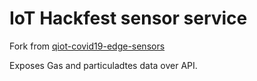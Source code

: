 # IoT Hackfest sensor service

Fork from [qiot-covid19-edge-sensors](https://github.com/qiot-project/qiot-covid19-edge-sensors)

Exposes Gas and particuladtes data over API.